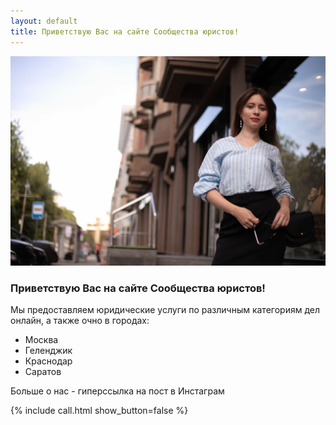 ```yaml
---
layout: default
title: Приветствую Вас на сайте Сообщества юристов!
---
```



<img src="/assets/img/photo_2022-06-26 19.48.31.jpeg" alt="Коновалова Оксана - юрист"/>

### Приветствую Вас на сайте Сообщества юристов!

Мы предоставляем юридические услуги по различным категориям дел онлайн, а также очно в городах:
* Москва
* Геленджик
* Краснодар
* Саратов

Больше о нас - гиперссылка на пост в Инстаграм

<div>
    {% include call.html show_button=false %}
</div>
